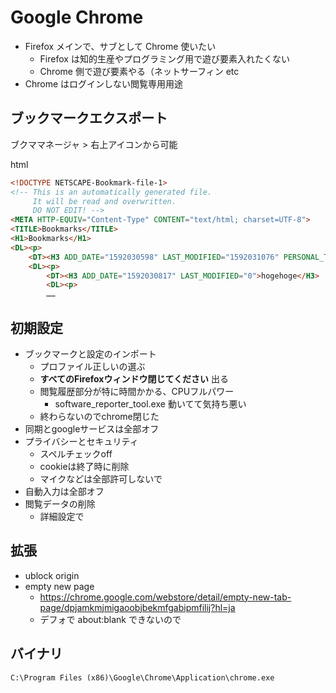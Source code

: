 # Google Chrome
- Firefox メインで、サブとして Chrome 使いたい
    - Firefox は知的生産やプログラミング用で遊び要素入れたくない
    - Chrome 側で遊び要素やる（ネットサーフィン etc
- Chrome はログインしない閲覧専用用途

## ブックマークエクスポート
ブクママネージャ > 右上アイコンから可能

html

```html
<!DOCTYPE NETSCAPE-Bookmark-file-1>
<!-- This is an automatically generated file.
     It will be read and overwritten.
     DO NOT EDIT! -->
<META HTTP-EQUIV="Content-Type" CONTENT="text/html; charset=UTF-8">
<TITLE>Bookmarks</TITLE>
<H1>Bookmarks</H1>
<DL><p>
    <DT><H3 ADD_DATE="1592030598" LAST_MODIFIED="1592031076" PERSONAL_TOOLBAR_FOLDER="true">ブックマーク バー</H3>
    <DL><p>
        <DT><H3 ADD_DATE="1592030817" LAST_MODIFIED="0">hogehoge</H3>
        <DL><p>
        ……
```

## 初期設定
- ブックマークと設定のインポート
    - プロファイル正しいの選ぶ
    - **すべてのFirefoxウィンドウ閉じてください** 出る
    - 閲覧履歴部分が特に時間かかる、CPUフルパワー
        - software_reporter_tool.exe 動いてて気持ち悪い
    - 終わらないのでchrome閉じた
- 同期とgoogleサービスは全部オフ
- プライバシーとセキュリティ
    - スペルチェックoff
    - cookieは終了時に削除
    - マイクなどは全部許可しないで
- 自動入力は全部オフ
- 閲覧データの削除
    - 詳細設定で

## 拡張
- ublock origin
- empty new page
    - https://chrome.google.com/webstore/detail/empty-new-tab-page/dpjamkmjmigaoobjbekmfgabipmfilij?hl=ja
    - デフォで about:blank できないので

## バイナリ
`C:\Program Files (x86)\Google\Chrome\Application\chrome.exe`

